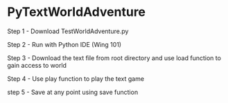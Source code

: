 # PyTextWorldAdventure

Step 1 - Download TestWorldAdventure.py

Step 2 - Run with Python IDE (Wing 101)

Step 3 - Download the text file from root directory and use load function to gain access to world

Step 4 - Use play function to play the text game

step 5 - Save at any point using save function 
